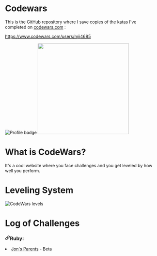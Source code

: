 # Codewars

This is the GitHub repository where I save copies of the katas I've completed on <a href="https://www.codewars.com/" rel="nofollow">codewars.com</a> :

https://www.codewars.com/users/mjj4685

<img src="https://camo.githubusercontent.com/992e0931193b99b7a0d4953d46aa2494b8d2dc7c37b9ab80ff5fd5731126bf11/68747470733a2f2f7777772e636f6465776172732e636f6d2f75736572732f6d6a6a343638352f6261646765732f6c61726765" alt="Profile badge" data-canonical-src="https://www.codewars.com/users/mjj4685/badges/large" style="max-width:100%;">


<img src="https://media.giphy.com/media/YWUpVw86AtIbe/giphy.gif" width="300px">



# What is CodeWars?

It's a cool website where you face challenges and you get leveled by how well you perform.


# Leveling System

<img src="https://camo.githubusercontent.com/5f28e2e61b2abbc1144a892d684a6b87e58f5b10526170cf7496012a3dbe08bb/68747470733a2f2f692e696d6775722e636f6d2f566d3737584d762e706e67" alt="CodeWars levels" data-canonical-src="https://i.imgur.com/Vm77XMv.png" style="max-width:100%;">



# Log of Challenges

<h3><a id="user-content-javascript" class="anchor" aria-hidden="true" href="#javascript"><svg class="octicon octicon-link" viewBox="0 0 16 16" version="1.1" width="16" height="16" aria-hidden="true"><path fill-rule="evenodd" d="M7.775 3.275a.75.75 0 001.06 1.06l1.25-1.25a2 2 0 112.83 2.83l-2.5 2.5a2 2 0 01-2.83 0 .75.75 0 00-1.06 1.06 3.5 3.5 0 004.95 0l2.5-2.5a3.5 3.5 0 00-4.95-4.95l-1.25 1.25zm-4.69 9.64a2 2 0 010-2.83l2.5-2.5a2 2 0 012.83 0 .75.75 0 001.06-1.06 3.5 3.5 0 00-4.95 0l-2.5 2.5a3.5 3.5 0 004.95 4.95l1.25-1.25a.75.75 0 00-1.06-1.06l-1.25 1.25a2 2 0 01-2.83 0z"></path></svg></a>Ruby:</h3>


<li wfd-id="71"><a href="/hugmanrique/CodeWars/blob/master/js/beta/jon_parents.js">Jon's Parents</a> - Beta</li>
